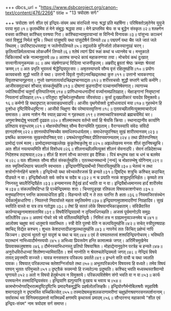 +++
dbcs_url = "https://www.dsbcproject.org/canon-text/content/476/2266"
title = "13 त्रयोदशः सर्गः"

+++
त्रयोदशः सर्गः
शील एवं इन्द्रिय-संयम
अथ संराधितो नन्दः श्रद्धां प्रति महर्षिणा। 
परिषिक्तोऽमृतेनेव युयुजे परया मुदा॥१॥
कृतार्थमिव तं मेने संबुद्धः श्रद्धया तया। 
मेने प्राप्तमिव श्रेयः स च बुद्धेन संस्कृतः॥२॥
श्लक्ष्णेन वचसा कांश्चित् कांश्चित् परुषया गिरा। 
कांश्चिदाभ्यामुपायाभ्यां स विनिन्ये विनायकः॥३॥
पांसुभ्यः काञ्चनं जातं विशुद्धं निर्मलं शुचि। 
स्थितं पांसुष्वपि यथा पांसुदोषैर्न लिप्यते॥४॥
पद्मपर्णं यथा चैव जले जातं जले स्थितम्। 
उपरिष्टादधस्ताद्वा न जलेनोपलिप्यते॥५॥
तद्वल्लोके मुनिर्जातो लोकस्यानुग्रहं चरन्। 
कृतित्वान्निर्मलत्वाच्च लोकधर्मैर्न लिप्यते॥६॥
श्लेषं त्यागं प्रियं रूक्षं कथां च ध्यानमेव च। 
मन्तुकाले चिकित्सार्थं चक्रे नात्मानुवृत्तये॥७॥
अतश्च सन्दधे कायं महाकरुणया तया। 
मोचयेयं कथं दुःखात् सत्त्वानीत्यनुकम्पकः॥८॥
अथ संहर्षणान्नन्दं विदित्वा भाजनीकृतम्। 
अब्रवीद् ब्रुवतां श्रेष्ठः क्रमज्ञः श्रेयसां क्रमम्॥९॥
अतः प्रभृति भूयस्त्वं श्रेद्धेन्द्रियपुरःसरः। 
अमृतस्याप्तये सौम्य वृत्तं रक्षितुमर्हसि॥१०॥
प्रयोगः कायवचसोः शुद्धो भवति ते यथा। 
उत्तानो विवृतो गुप्तोऽनवच्छिद्रस्तथा कुरु॥११॥
उत्तानो भावकरणाद् विवृतश्चाप्यगूहनात्। 
गुप्तो रक्षणतात्पर्यादच्छिद्रश्चानवद्यतः॥१२॥
शरीरवचसोः शुद्धौ सप्तांगे चापि कर्मणि। 
आजीवसमुदाचारं शौचात् संस्कर्तुमर्हसि॥१३॥
दोषाणां कुहनादीनां पञ्चानामनिषेवणात्। 
त्यागाच्च ज्योतिषादीनां चतुर्णां वृत्तिघातिनाम्॥१४॥
प्राणिधान्यधनादीनां वर्ज्यानामप्रतिग्रहात्। 
भैक्षाङ्गानां निसृष्टानां नियतानां प्रतिग्रहात्॥१५॥
परितुष्टः शुचिर्मञ्जुश्चौक्षया जीवसंपदा। 
कुर्या दुःखप्रतीकारं यावदेव विमुक्तये॥१६॥
कर्मणो हि यथादृष्टात् कायवाक्‌प्रभवादपि। 
आजीवः पृथगेवोक्तो दुःशोधत्वादयं मया॥१७॥
गृहस्थेन हि दुःशोधा दृष्टिर्विविधदृष्टिना। 
आजीवो भिक्षुणा चैव परेष्वायत्तवृत्तिना॥१८॥
एतावच्छीलमित्युक्तमाचारोऽयं समासतः। 
अस्य नाशेन नैव स्यात् प्रव्रज्या न गृहस्थता॥१९॥
तस्माच्चारित्रसम्पन्नो ब्रह्मचर्यमिदं चर। 
अणुमात्रेष्वद्येषु भयदर्शी दृढव्रतः॥२०॥
शीलमास्थाय वर्तन्ते सर्वा हि श्रेयसि क्रियाः। 
स्थानाद्यानीव कार्याणि प्रतिष्ठाय वसुन्धराम्॥२१॥
मोक्षस्योपनिषत् सौम्य वैराग्यमिति गृह्यताम्। 
वैराग्यस्यापि संवेदः संविदो ज्ञानदर्शनम्॥२२॥
ज्ञानस्योपनिषच्चैव समाधिरुपधार्यताम्। 
समाधेरप्युपनिषत् सुखं शारीरमानसम्॥२३॥
प्रश्रब्धिः कायमनसः सुखस्योपनिषत् परा। 
प्रश्रब्धेरप्युपनिषत् प्रीतिरप्यवगम्यताम्॥२४॥
तथा प्रीतेरुपनिषत् प्रामोद्यं परमं मतम्। 
प्रामोद्यस्याप्यहृल्लेखः कुकृतेष्वकृतेषु वा॥२५॥
अहृल्लेखस्य मनसः शीलं तूपनिषच्छुचि। 
अतः शीलं नयत्यग्र्यमिति शीलं विशोधय॥२६॥
शीलनाच्छीलमित्युक्तं शीलनं सेवनादपि। 
सेवनं तन्निदेशाच्च निदेशश्च तदाश्रयात्॥२७॥
शीलं हि शरणं सौभ्य कान्तार इव दैशिकः। 
पित्रं बन्धुश्च रक्षा च धनं च बलमेव च॥२८॥
यतः शीलमतः सौम्य शीलं संस्कर्तुमर्हसि। 
एतत्स्थानमथान्ये [नन्यं] च मोक्षारम्भेषु योगिनाम्॥२९॥
ततः स्मृतिमधिष्ठाय चपलानि स्वभावतः। 
इन्द्रियाणीन्द्रियार्थेभ्यो निवारयितुमर्हसि॥३०॥
भेतव्यं न तथा शत्रोर्नाग्नेर्नाहेर्न चाशनेः। 
इन्द्रियेभ्यो यथा स्वेभ्यस्तैरजस्रं हि हन्यते॥३१॥
द्विषद्भिः शत्रुभिः कश्चित् कदाचित् पीड्यते न वा। 
इन्द्रियैर्बाध्यते सर्वः सर्वत्र च सदैव च॥३२॥
न च प्रयाति नरकं शत्रुप्रभृतिभिर्हतः। 
कृष्यते तत्र निघ्नस्तु चपलैरिन्द्रियैर्हतः॥३३॥
हन्यमानस्य तैर्दुःखं हार्दं भवति वा न वा। 
इन्द्रियैर्बाध्यमानस्य हार्दं शारीरमेव च॥३४॥
संकल्पविषदिग्धा हि पञ्चेन्द्रियमयाः शराः। 
चिन्तापुङ्‍खा रतिफला विषयाकाशगोचराः॥३५॥
मनुष्यहरिणान् घ्नन्ति कामव्याधेरिता हृदि। 
विहन्यन्ते यदि न ते ततः पतन्ति तैः क्षताः॥३६॥
नियमाजिरसंस्थेन धैर्यकार्मुकधारिणा। 
निपतन्तो निवार्यास्ते महता स्मृतिवर्मणा॥३७॥
इन्द्रियाणामुपशमादरीणां निग्रहादिव। 
सुखं स्वपिति वास्ते वा यत्र तत्र गतोद्धवः॥३८॥
तेषां हि सततं लोके विषयानभिकाङ्‍क्षताम्। 
संविन्नैवास्ति कार्पण्याच्छुनामाशावतामिव॥३९॥
विषयैरिन्द्रियग्रामो न तृप्तिमधिगच्छति। 
अजस्रं पूर्यमाणोऽपि समुद्रः सलिलैरिव॥४०॥
अवश्यं गोचरे स्वे स्वे वर्तितव्यमिहेन्द्रियैः।
निमित्तं तत्र न ग्राह्यमनुव्यञ्जनमेव च॥४१॥
आलोक्य चक्षुषा रूपं धातुमात्रे व्यवस्थितः। 
स्त्री वेति पुरुषो वेति न कल्पयितुमर्हसि॥४२॥
सचेत् स्त्रीपुरुषग्राहः क्वचिद् विद्येत कश्चन्। 
शुभतः केशदन्तादीन्नानुप्रस्थातुमर्हसि॥४३॥
नापनेयं ततः किंचित् प्रक्षेप्यं नापि किञ्चन। 
द्रष्टव्यं भूततो भूतं यादृशं च यथा च यत्॥४४॥
एवं ते पश्यतस्तत्त्वं शश्वदिन्द्रियगोचरम्। 
भविष्यति पदस्थानं नाभिध्यादौर्मनस्ययोः॥४५॥
अभिध्या प्रियरूपेण हन्ति कामात्मकं जगत्। 
अरिर्मित्रमुखेनेव प्रियवाक्कलुषाशयः॥४६॥
दौर्मनस्याभिधानस्तु प्रतिघो विषयाश्रितः। 
मोहाद्येनानुवृतेन परत्रेह च हन्यते॥४७॥
अनुरोधविरोधाभ्यां शितोष्णाभ्यामिवार्दितः। 
शर्म नाप्नोति न श्रेयश्चलेन्द्रियमतो जगत्॥४८॥
नेन्द्रियं विषये तावत् प्रवृत्तमपि सज्जते। 
यावन्न मनसस्तत्र परिकल्पः प्रवर्तते॥४९॥
इन्धने सति वायौ च यथा ज्वलति पावकः। 
विषयात् परिकल्पाच्च क्लेशाग्निर्जायते तथा॥५०॥
अभूतपरिकल्पेन विषयस्य हि वध्यते। 
तमेव विषयं पश्यन् भूततः परिमुच्यते॥५१॥
दृष्ट्वैकं रूपमन्यो हि रज्यतेऽन्यः प्रदुष्यति। 
कश्चिद् भवति मध्यस्थस्तत्रैवान्यो घृणायते॥५२॥
अतो न विषयो हेतुर्बन्धाय न विमुक्तये। 
परिकल्पविशेषेण संगो भवति वा न वा॥५३॥
कार्यः परमयत्नेन तस्मादिन्द्रियसंवरः। 
इन्द्रियाणि ह्यगुत्पानि दुःखाय च भवाय च॥५४॥
कामभोगभोगवद्भिरात्मदृष्टिदृष्टिभिः प्रमादनैकमूर्द्धभिः प्रहर्षलोलजिव्हकैः।
इन्द्रियोरगैर्मनोबिलश्रयैः स्पृहाविषैः शमागदादृते न दृष्टमस्ति यच्चिकित्सेत्॥५५॥
तस्मादेषामकुशलकराणामरीणां चक्षुर्घ्राणश्रवणरसनस्पर्शनानाम्। 
सर्वावस्थं भव विनियमादप्रमत्तो मास्मिन्नर्थे क्षणमपि कृथास्त्वं प्रमादम्॥५६॥
सौन्दरनन्द महाकाव्ये  "शील एवं इन्द्रिय-संयम" नाम त्रयोदश सर्ग समाप्त।
